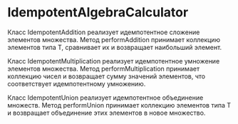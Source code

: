 # IdempotentAlgebraCalculator

Класс IdempotentAddition реализует идемпотентное сложение элементов множества. Метод performAddition принимает коллекцию элементов типа T, сравнивает их и возвращает наибольший элемент.

Класс IdempotentMultiplication реализует идемпотентное умножение элементов множества. Метод performMultiplication принимает коллекцию чисел и возвращает сумму значений элементов, что соответствует идемпотентному умножению.

Класс IdempotentUnion реализует идемпотентное объединение множеств. Метод performUnion принимает коллекцию элементов типа T и возвращает объединение этих элементов в новое множество.
